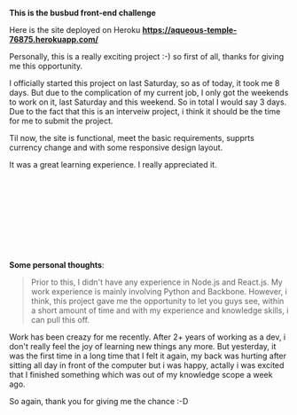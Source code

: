 **This is the busbud front-end challenge**

Here is the site deployed on Heroku
__https://aqueous-temple-76875.herokuapp.com/__

Personally, this is a really exciting project :-) so first of all, thanks for giving me this opportunity. 

I officially started this project on last Saturday, so as of today, it took me 8 days. But due to the complication of my current job, I only got the weekends to work on it, last Saturday and this weekend. So in total I would say 3 days. Due to the fact that this is an interveiw project, i think it should be the time for me to submit the project. 

Til now,  the site is functional, meet the basic requirements, supprts currency change and with some responsive design layout. 

It was a great learning experience. I really appreciated it. 

<br />
<br />
<br />
<br />
<br />
<br />
<br />
<br />




**Some personal thoughts**:

>Prior to this, I didn't have any experience in Node.js and React.js. My work experience is mainly involving Python and Backbone. However, i think, this project gave me the opportunity to let you guys see, within a short amount of time and with my experience and knowledge skills, i can pull this off. 

Work has been creazy for me recently. After 2+ years of working as a dev, i don't really feel the joy of learning new things any more. But yesterday, it was the first time in a long time that I felt it again, my back was hurting after sitting all day in front of the computer but i was happy, actally i was excited that I finished something which was out of my knowledge scope a week ago. 


So again, thank you for giving me the chance :-D


